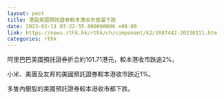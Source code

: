 ```yaml
---
layout: post
title: 港股美國預託證券較本港收市普遍下跌
date: 2023-02-11 07:22:55.000000000 +08:00
link: https://news.rthk.hk/rthk/ch/component/k2/1687442-20230211.htm
categories: rthk
---
```


阿里巴巴美國預託證券折合約101.71港元，較本港收市跌逾2%。

小米、美團及友邦的美國預託證券較本港收市跌近1%。

多隻內銀股的美國預託證券較本港收市都下跌。
